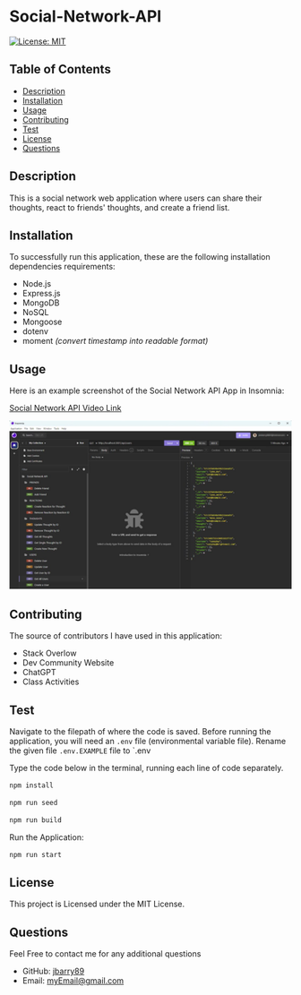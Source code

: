 # Social-Network-API

  [![License: MIT](https://img.shields.io/badge/License-MIT-yellow.svg)](https://opensource.org/licenses/MIT)
  
  ## Table of Contents
  
  * [Description](#description)
  * [Installation](#installation)
  * [Usage](#usage)
  * [Contributing](#contributing)
  * [Test](#test)
  * [License](#license)
  * [Questions](#questions)
  
  ## Description
  This is a social network web application where users can share their thoughts, react to friends' thoughts, and create a friend list.

  ## Installation
  To successfully run this application, these are the following installation dependencies requirements: 
  * Node.js
  * Express.js
  * MongoDB
  * NoSQL
  * Mongoose
  * dotenv
  * moment *(convert timestamp into readable format)*

  ## Usage 
  Here is an example screenshot of the Social Network API App in Insomnia:

  [Social Network API Video Link](https://drive.google.com/file/d/11lz0aN8M1X2KVM1HLJmSlTd6qU3au1YF/view)

  ![Social-Network-App-Screenshot on Insomnia](./src/assets/social-network-api-insomnia-screenshot.jpg)

  
  ## Contributing
  The source of contributors I have used in this application:
  * Stack Overlow
  * Dev Community Website
  * ChatGPT
  * Class Activities
  
  ## Test 
  Navigate to the filepath of where the code is saved. Before running the application, you will need an `.env` file (environmental variable file). Rename the given file `.env.EXAMPLE` file to `.env 
  
  Type the code below in the terminal, running each line of code separately.


  ```bash
  npm install

  ```

  ```bash
  npm run seed

  ```

  ```bash
  npm run build

  ```

  Run the Application: 

  ``` bash 
  npm run start

  ``` 

  ## License
  This project is Licensed under the MIT License.
  
  ## Questions
  Feel Free to contact me for any additional questions
  * GitHub: [jbarry89](https://github.com/jbarry89/)
  * Email: myEmail@gmail.com 

